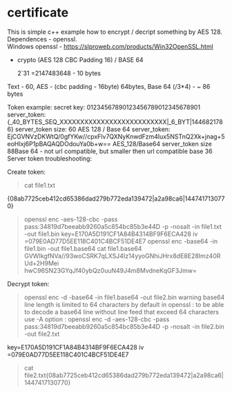 # certificate

This is simple c++ example how to encrypt / decript something by AES 128.  
Dependences - openssl.  
Windows openssl - https://slproweb.com/products/Win32OpenSSL.html  



- crypto (AES 128 CBC Padding 16) / BASE 64

    2`31 =2147483648 - 10 bytes 

Text - 60, AES - (cbc padding - 16byte) 64bytes, Base 64 (/3*4) - ~ 86 bytes  

Token example:
secret key: 01234567890123456789012345678901
server_token: {_40_BYTES_SEQ_XXXXXXXXXXXXXXXXXXXXXXXXXX|_6_BYT|1446821786}
server_token size: 60
AES 128 / Base 64 server_token: EjCGVNVzDKWtQ/0gfYKw//cpxFlv7QXNyKnwdFzm4Iux5NSTnQ2Xk+jnag+5eoHIxj6P1pBAQAQDOdouYa0b+w==
AES_128/Base64 server_token size 88Base 64 - not url compatible, but smaller then url compatible base 36
Server token troubleshooting:

Create token:
>cat file1.txt

{08ab7725ceb412cd65386dad279b772eda139472|a2a98ca6|1447417130770}
>openssl enc -aes-128-cbc -pass pass:34819d7beeabb9260a5c854bc85b3e44D -p -nosalt -in file1.txt -out file1.bin
key=E170A5D191CF1A84B4314BF9F6ECA428
iv =079E0AD77D5EE118C401C4BCF51DE4E7
>openssl enc -base64 -in file1.bin -out file1.base64
>cat file1.base64
GVWIkgfNVa//93woCSRK7qLXSJ4Iz14yyoGNhiJHrx8dE8E28Imz40RUd+2H9Mei
hwC96SN23GYqJf40ybQz0uuN49J4m8MvdneKqGF3Jmw=

Decrypt token:
>openssl enc -d -base64 -in file1.base64 -out file2.bin
         warning base64 line length is limited to 64 characters by default in openssl :
         to be able to decode a base64 line without line feed that exceed 64 characters use -A option :
>openssl enc -d -aes-128-cbc -pass pass:34819d7beeabb9260a5c854bc85b3e44D -p -nosalt -in file2.bin -out file2.txt

key=E170A5D191CF1A84B4314BF9F6ECA428
iv =079E0AD77D5EE118C401C4BCF51DE4E7
>cat file2.txt{08ab7725ceb412cd65386dad279b772eda139472|a2a98ca6|1447417130770}
